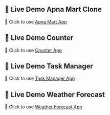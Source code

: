## 🚀 Live Demo Apna Mart Clone
🔗 Click to use [Apna Mart App](https://apna-mart-opal.vercel.app/)

## 🚀 Live Demo Counter
🔗 Click to use [Counter App](https://react-assignment-beige.vercel.app/)

## 🚀 Live Demo Task Manager
🔗 Click to use [Task Manager App](https://react-assignment-task-manager-app.vercel.app/)

## 🚀 Live Demo Weather Forecast
🔗 Click to use [Weather Forecast App](https://weather-forecast-five-chi.vercel.app/)
